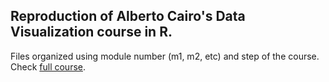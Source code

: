 ## Reproduction of Alberto Cairo's Data Visualization course in R.

Files organized using module number (m1, m2, etc) and step of the course. Check [full course](https://journalismcourses.org/data-viz-course-material.html).